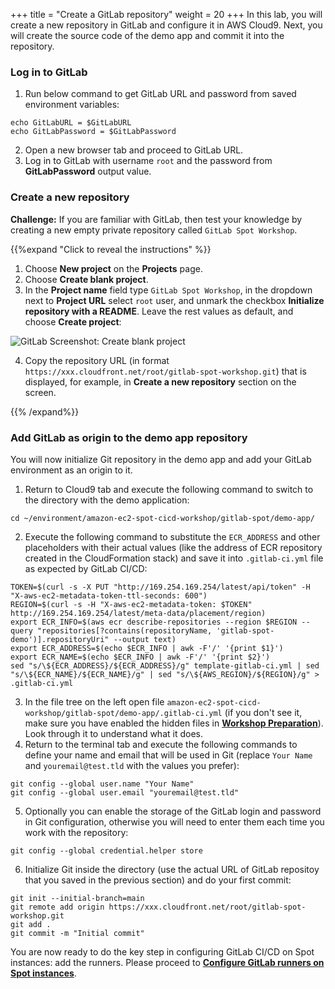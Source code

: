 +++
title = "Create a GitLab repository"
weight = 20
+++
In this lab, you will create a new repository in GitLab and configure it in AWS Cloud9. Next, you will create the source code of the demo app and commit it into the repository.

### Log in to GitLab

1. Run below command to get GitLab URL and password from saved environment variables:
```
echo GitLabURL = $GitLabURL
echo GitLabPassword = $GitLabPassword
```
2. Open a new browser tab and proceed to GitLab URL.
3. Log in to GitLab with username `root` and the password from **GitLabPassword** output value.

### Create a new repository
**Challenge:** If you are familiar with GitLab, then test your knowledge by creating a new empty private repository called `GitLab Spot Workshop`.

{{%expand "Click to reveal the instructions" %}}
1. Choose **New project** on the **Projects** page.
2. Choose **Create blank project**.
3. In the **Project name** field type `GitLab Spot Workshop`, in the dropdown next to **Project URL** select `root` user, and unmark the checkbox **Initialize repository with a README**. Leave the rest values as default, and choose **Create project**:

![GitLab Screenshot: Create blank project](/images/gitlab-spot/GitLab-CreateBlankProject.png)

4. Copy the repository URL (in format `https://xxx.cloudfront.net/root/gitlab-spot-workshop.git`) that is displayed, for example, in **Create a new repository** section on the screen.

{{% /expand%}}

### Add GitLab as origin to the demo app repository

You will now initialize Git repository in the demo app and add your GitLab environment as an origin to it.

1. Return to Cloud9 tab and execute the following command to switch to the directory with the demo application:

```
cd ~/environment/amazon-ec2-spot-cicd-workshop/gitlab-spot/demo-app/
```

2. Execute the following command to substitute the `ECR_ADDRESS` and other placeholders with their actual values (like the address of ECR repository created in the CloudFormation stack) and save it into `.gitlab-ci.yml` file as expected by GitLab CI/CD:

```
TOKEN=$(curl -s -X PUT "http://169.254.169.254/latest/api/token" -H "X-aws-ec2-metadata-token-ttl-seconds: 600")
REGION=$(curl -s -H "X-aws-ec2-metadata-token: $TOKEN" http://169.254.169.254/latest/meta-data/placement/region)
export ECR_INFO=$(aws ecr describe-repositories --region $REGION --query "repositories[?contains(repositoryName, 'gitlab-spot-demo')].repositoryUri" --output text)
export ECR_ADDRESS=$(echo $ECR_INFO | awk -F'/' '{print $1}')
export ECR_NAME=$(echo $ECR_INFO | awk -F'/' '{print $2}')
sed "s/\${ECR_ADDRESS}/${ECR_ADDRESS}/g" template-gitlab-ci.yml | sed "s/\${ECR_NAME}/${ECR_NAME}/g" | sed "s/\${AWS_REGION}/${REGION}/g" > .gitlab-ci.yml
```

3. In the file tree on the left open file `amazon-ec2-spot-cicd-workshop/gitlab-spot/demo-app/.gitlab-ci.yml` (if you don't see it, make sure you have enabled the hidden files in [**Workshop Preparation**](010-prep.html)). Look through it to understand what it does.
4. Return to the terminal tab and execute the following commands to define your name and email that will be used in Git (replace `Your Name` and `youremail@test.tld` with the values you prefer):

```
git config --global user.name "Your Name"
git config --global user.email "youremail@test.tld"
```

5. Optionally you can enable the storage of the GitLab login and password in Git configuration, otherwise you will need to enter them each time you work with the repository:

```
git config --global credential.helper store
```

6. Initialize Git inside the directory (use the actual URL of GitLab repositoy that you saved in the previous section) and do your first commit:

```
git init --initial-branch=main
git remote add origin https://xxx.cloudfront.net/root/gitlab-spot-workshop.git
git add .
git commit -m "Initial commit"
```

You are now ready to do the key step in configuring GitLab CI/CD on Spot instances: add the runners. Please proceed to [**Configure GitLab runners on Spot instances**](030-configure-gitlab-runners-on-spot.html).